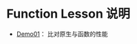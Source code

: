 Function Lesson 说明
=====================

- [Demo01](src/main/java/hellojava/function/lesson/Demo01.java)： 比对原生与函数的性能
